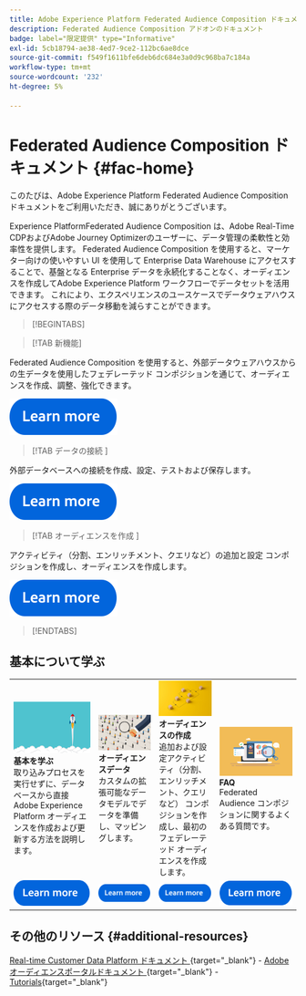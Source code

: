 ```yaml
---
title: Adobe Experience Platform Federated Audience Composition ドキュメントのホームページ
description: Federated Audience Composition アドオンのドキュメント
badge: label="限定提供" type="Informative"
exl-id: 5cb18794-ae38-4ed7-9ce2-112bc6ae8dce
source-git-commit: f549f1611bfe6deb6dc684e3a0d9c968ba7c184a
workflow-type: tm+mt
source-wordcount: '232'
ht-degree: 5%

---
```


# Federated Audience Composition ドキュメント  {#fac-home}

このたびは、Adobe Experience Platform Federated Audience Composition ドキュメントをご利用いただき、誠にありがとうございます。

Experience PlatformFederated Audience Composition は、Adobe Real-Time CDPおよびAdobe Journey Optimizerのユーザーに、データ管理の柔軟性と効率性を提供します。 Federated Audience Composition を使用すると、マーケター向けの使いやすい UI を使用して Enterprise Data Warehouse にアクセスすることで、基盤となる Enterprise データを永続化することなく、オーディエンスを作成してAdobe Experience Platform ワークフローでデータセットを活用できます。 これにより、エクスペリエンスのユースケースでデータウェアハウスにアクセスする際のデータ移動を減らすことができます。

>[!BEGINTABS]

>[!TAB 新機能]

Federated Audience Composition を使用すると、外部データウェアハウスからの生データを使用したフェデレーテッド コンポジションを通じて、オーディエンスを作成、調整、強化できます。

[![画像](assets/learn-more-button.svg)](start/release-notes.md)

>[!TAB  データの接続 ]

外部データベースへの接続を作成、設定、テストおよび保存します。

[![画像](assets/learn-more-button.svg)](connections/federated-db.md)

>[!TAB  オーディエンスを作成 ]

アクティビティ（分割、エンリッチメント、クエリなど）の追加と設定 コンポジションを作成し、オーディエンスを作成します。

[![画像](assets/learn-more-button.svg)](compositions/gs-compositions.md)

>[!ENDTABS]

## 基本について学ぶ

<table style="table-layout:fixed">
  <tr style="border: 0;">
    <td>
    <a href="start/get-started.md"><img src="assets/do-not-localize/start-quick.png"></a>
    <div><strong> 基本を学ぶ </strong><br/> 取り込みプロセスを実行せずに、データベースから直接Adobe Experience Platform オーディエンスを作成および更新する方法を説明します。
    </div>
    </td>
    <td>
    <a href="data-management/gs-models.md"><img src="assets/do-not-localize/start-profiles.png"></a>
    <div><strong> オーディエンスデータ </strong><br/> カスタムの拡張可能なデータモデルでデータを準備し、マッピングします。
    </div>
    </td>
    <td>
    <a href="compositions/gs-compositions.md"><img src="assets/do-not-localize/start-journey.jpeg"></a>
    <div><strong> オーディエンスの作成 </strong><br/> 追加および設定アクティビティ（分割、エンリッチメント、クエリなど） コンポジションを作成し、最初のフェデレーテッド オーディエンスを作成します。
    </div>
    </td>
    <td>
    <a href="start/faq.md"><img src="assets/do-not-localize/start-faq.png"></a>
    <div><strong>FAQ</strong><br/>Federated Audience コンポジションに関するよくある質問です。</div>
    </td>
  </tr>
  <tr style="border: 0;">
    <td><a href="start/get-started.md"><img src="assets/learn-more-button.svg"></a></td>
    <td><a href="data-management/gs-models.md"><img src="assets/learn-more-button.svg"></a></td>
    <td><a href="compositions/gs-compositions.md"><img src="assets/learn-more-button.svg"></a></td>
    <td><a href="start/faq.md"><img src="assets/learn-more-button.svg"></a></td>
    </tr>
</table>


## その他のリソース  {#additional-resources}

[Real-time Customer Data Platform ドキュメント ](https://experienceleague.adobe.com/en/docs/experience-platform/rtcdp/home){target="_blank"} - [Adobeオーディエンスポータルドキュメント ](https://experienceleague.adobe.com/en/docs/experience-platform/segmentation/ui/audience-dashboard){target="_blank"} - [Tutorials](https://experienceleague.adobe.com/en/docs/platform-learn/tutorials/audiences/introduction-to-audience-portal-and-composition){target="_blank"}
